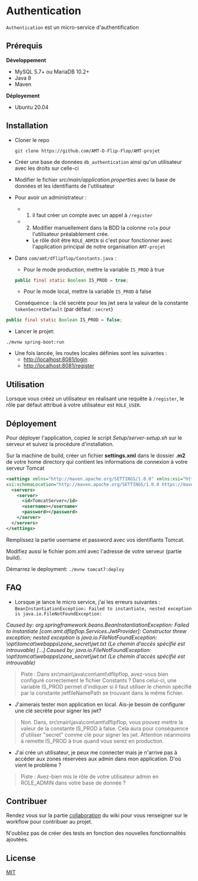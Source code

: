 # Authentication

`Authentication` est un micro-service d'authentification

## Prérequis
**Développement**
- MySQL 5.7+ ou MariaDB 10.2+
- Java 8
- Maven

**Déployement**
- Ubuntu 20.04

## Installation
- Cloner le repo

    ``git clone https://github.com/AMT-D-Flip-Flop/AMT-projet``


- Créer une base de données `db_authentication` ainsi qu'un utilisateur avec les droits sur celle-ci


- Modifier le fichier *src/main/application.properties* avec la base de données et les identifiants de l'utilisateur

- Pour avoir un administrateur :


  - 1)  il faut créer un compte avec un appel à `/register`

  - 2) Modifier manuellement  dans la BDD la colonne `role`  pour l'utilisateur préalablement crée.

    - Le rôle doit être `ROLE_ADMIN` si c'est pour fonctionner avec l'application principal de notre organisation `AMT-projet`

- Dans `com/amt/dflipflop/Constants.java` :

    - Pour le mode production, mettre la variable  `IS_PROD` à true

  ```java
  public final static Boolean IS_PROD = true;
  ```

    - Pour le mode local, mettre la variable  `IS_PROD` à false

  Conséquence : la clé secrète pour les jwt sera la valeur de la constante `tokenSecretDefault` (par défaut : `secret`)

```java
public final static Boolean IS_PROD = false;
```

- Lancer le projet:


`./mvnw spring-boot:run`

- Une fois lancée, les routes locales définies sont les suivantes :
  - [http://localhost:8081/login](http://localhost:8081/login)
  - [http://localhost:8081/register](http://localhost:8081/register)

## Utilisation

Lorsque vous créez un utilisateur en réalisant une requête à `/register`, le rôle par défaut attribué à votre utilisateur est `ROLE_USER`.



## Déployement

Pour déployer l'application, copiez le script *Setup/server-setup.sh* sur le serveur et suivez la procédure d'installation.

Sur la machine de build, créer un fichier **settings.xml** dans le dossier **.m2** de votre home directory qui contient les informations de connexion à votre serveur Tomcat
```xml
<settings xmlns="http://maven.apache.org/SETTINGS/1.0.0" xmlns:xsi="http://www.w3.org/2001/XMLSchema-instance"
xsi:schemaLocation="http://maven.apache.org/SETTINGS/1.0.0 https://maven.apache.org/xsd/settings-1.0.0.xsd">
  <servers>
    <server>
      <id>TomcatServer</id>
      <username></username>
      <password></password>
    </server>
  </servers>
</settings>
```
Remplissez la partie username et password avec vos identifiants Tomcat.

Modifiez aussi le fichier pom.xml avec l'adresse de votre serveur (partie build).

Démarrez le deployment:
``
 ./mvnw tomcat7:deploy
``



## FAQ

- Lorsque je lance le micro service, j'ai les erreurs suivantes : `BeanInstantiationException: Failed to instantiate, nested exception is java.io.FileNotFoundException: `

*Caused by: org.springframework.beans.BeanInstantiationException: Failed to instantiate [com.amt.dflipflop.Services.JwtProvider]: Constructor threw exception; nested exception is java.io.FileNotFoundException: \opt\tomcat\webapps\zone_secret\jwt.txt (Le chemin d’accès spécifié est introuvable)
[...]
Caused by: java.io.FileNotFoundException: \opt\tomcat\webapps\zone_secret\jwt.txt (Le chemin d’accès spécifié est introuvable)*

> Piste : Dans src\main\java\com\amt\dflipflop, avez-vous bien configuré correctement le fichier Constants ? Dans celui-ci, une variable IS_PROD permet d'indiquer si il faut utiliser le chemin spécifié par la constante jwtfileNamePath se trouvant dans le même fichier.

- J'aimerais tester mon application en local. Ais-je besoin de configurer une clé secrète pour signer les jwt?

> Non. Dans, src\main\java\com\amt\dflipflop, vous pouvez mettre la valeur de la constante IS_PROD à false. Cela aura pour conséquence d'utiliser "secret" comme clé pour signer les jwt. Attention néanmoins à remette IS_PROD à true quand vous serez en production.

- J'ai crée un utilisateur, je peux me connecter mais je n'arrive pas à accéder aux zones réservées aux admin dans mon application. D'où vient le problème ?

> Piste  : Avez-bien mis le rôle de votre utilisateur admin en ROLE_ADMIN dans votre base de donnée ?



## Contribuer

Rendez vous sur la partie [collaboration](https://github.com/AMT-D-Flip-Flop/AMT-projet/wiki/Collaboration) du wiki pour vous renseigner sur le workflow pour contribuer au projet.

N'oubliez pas de créer des tests en fonction des nouvelles fonctionnalités ajoutées.

## License
[MIT](https://choosealicense.com/licenses/mit/)
